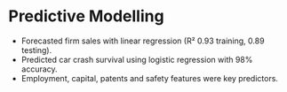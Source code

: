 # Predictive Modelling

- Forecasted firm sales with linear regression (R² 0.93 training, 0.89 testing).
- Predicted car crash survival using logistic regression with 98% accuracy.
- Employment, capital, patents and safety features were key predictors.
